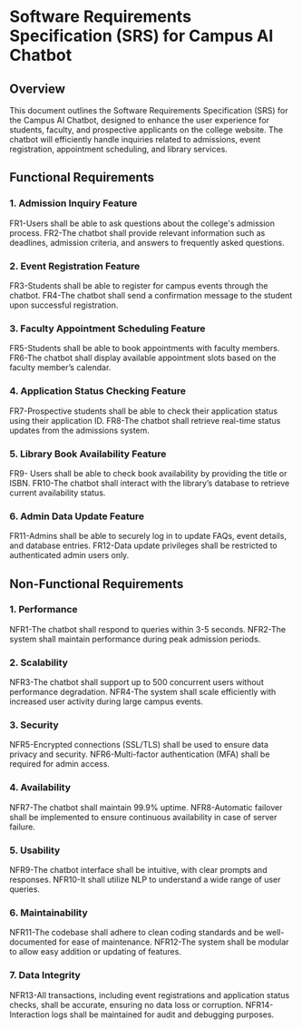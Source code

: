 # Software Requirements Specification (SRS) for Campus AI Chatbot

## Overview

This document outlines the Software Requirements Specification (SRS) for the Campus AI Chatbot, designed to enhance the user experience for students, faculty, and prospective applicants on the college website. The chatbot will efficiently handle inquiries related to admissions, event registration, appointment scheduling, and library services.

## Functional Requirements

### 1. Admission Inquiry Feature
FR1-Users shall be able to ask questions about the college's admission process.
FR2-The chatbot shall provide relevant information such as deadlines, admission criteria, and answers to frequently asked questions.

### 2. Event Registration Feature
FR3-Students shall be able to register for campus events through the chatbot.
FR4-The chatbot shall send a confirmation message to the student upon successful registration.


### 3. Faculty Appointment Scheduling Feature
FR5-Students shall be able to book appointments with faculty members.
FR6-The chatbot shall display available appointment slots based on the faculty member’s calendar.


### 4. Application Status Checking Feature
FR7-Prospective students shall be able to check their application status using their application ID.
FR8-The chatbot shall retrieve real-time status updates from the admissions system.


### 5. Library Book Availability Feature
FR9- Users shall be able to check book availability by providing the title or ISBN.
FR10-The chatbot shall interact with the library’s database to retrieve current availability status.


### 6. Admin Data Update Feature
FR11-Admins shall be able to securely log in to update FAQs, event details, and database entries.
FR12-Data update privileges shall be restricted to authenticated admin users only.


## Non-Functional Requirements

### 1. Performance
NFR1-The chatbot shall respond to queries within 3-5 seconds.
NFR2-The system shall maintain performance during peak admission periods.

### 2. Scalability
NFR3-The chatbot shall support up to 500 concurrent users without performance degradation.
NFR4-The system shall scale efficiently with increased user activity during large campus events.

### 3. Security
NFR5-Encrypted connections (SSL/TLS) shall be used to ensure data privacy and security.
NFR6-Multi-factor authentication (MFA) shall be required for admin access.

### 4. Availability
NFR7-The chatbot shall maintain 99.9% uptime.
NFR8-Automatic failover shall be implemented to ensure continuous availability in case of server failure.

### 5. Usability
NFR9-The chatbot interface shall be intuitive, with clear prompts and responses.
NFR10-It shall utilize NLP to understand a wide range of user queries.

### 6. Maintainability
NFR11-The codebase shall adhere to clean coding standards and be well-documented for ease of maintenance.
NFR12-The system shall be modular to allow easy addition or updating of features.

### 7. Data Integrity
NFR13-All transactions, including event registrations and application status checks, shall be accurate, ensuring no data loss or corruption.
NFR14-Interaction logs shall be maintained for audit and debugging purposes.
